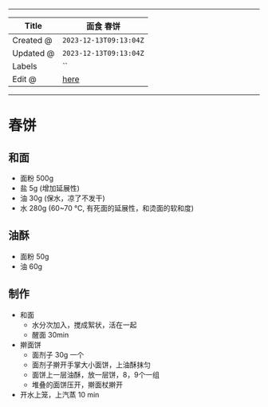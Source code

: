 -----

| Title     | 面食 春饼                                             |
| --------- | ------------------------------------------------- |
| Created @ | `2023-12-13T09:13:04Z`                            |
| Updated @ | `2023-12-13T09:13:04Z`                            |
| Labels    | \`\`                                              |
| Edit @    | [here](https://github.com/junxnone/shi/issues/75) |

-----

# 春饼

## 和面

  - 面粉 500g
  - 盐 5g (增加延展性)
  - 油 30g (保水，凉了不发干)
  - 水 280g (60\~70 ℃, 有死面的延展性，和烫面的软和度)

## 油酥

  - 面粉 50g
  - 油 60g

## 制作

  - 和面
      - 水分次加入，搅成絮状，活在一起
      - 醒面 30min
  - 擀面饼
      - 面剂子 30g 一个
      - 面剂子擀开手掌大小面饼，上油酥抹匀
      - 面饼上一层油酥，放一层饼，8，9个一组
      - 堆叠的面饼压开，擀面杖擀开
  - 开水上笼，上汽蒸 10 min
